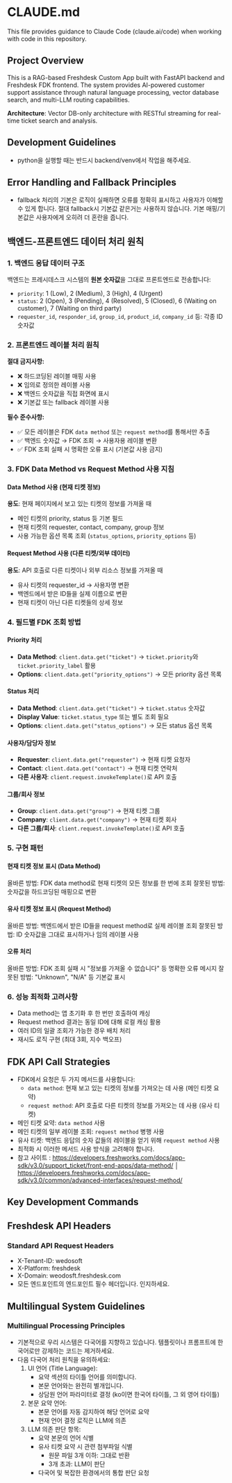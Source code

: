 # CLAUDE.md

This file provides guidance to Claude Code (claude.ai/code) when working with code in this repository.

## Project Overview

This is a RAG-based Freshdesk Custom App built with FastAPI backend and Freshdesk FDK frontend. The system provides AI-powered customer support assistance through natural language processing, vector database search, and multi-LLM routing capabilities.

**Architecture**: Vector DB-only architecture with RESTful streaming for real-time ticket search and analysis.

## Development Guidelines

- python을 실행할 때는 반드시 backend/venv에서 작업을 해주세요.

## Error Handling and Fallback Principles

- fallback 처리의 기본은 로직이 실패하면 오류를 정확히 표시하고 사용자가 이해할 수 있게 합니다. 절대 fallback시 기본값 같은거는 사용하지 않습니다. 기본 매핑/기본값은 사용자에게 오히려 더 혼란을 줍니다.

## 백엔드-프론트엔드 데이터 처리 원칙

### 1. 백엔드 응답 데이터 구조
백엔드는 프레시데스크 시스템의 **원본 숫자값**을 그대로 프론트엔드로 전송합니다:
- `priority`: 1 (Low), 2 (Medium), 3 (High), 4 (Urgent)
- `status`: 2 (Open), 3 (Pending), 4 (Resolved), 5 (Closed), 6 (Waiting on customer), 7 (Waiting on third party)
- `requester_id`, `responder_id`, `group_id`, `product_id`, `company_id` 등: 각종 ID 숫자값

### 2. 프론트엔드 레이블 처리 원칙
**절대 금지사항:**
- ❌ 하드코딩된 레이블 매핑 사용
- ❌ 임의로 정의한 레이블 사용  
- ❌ 백엔드 숫자값을 직접 화면에 표시
- ❌ 기본값 또는 fallback 레이블 사용

**필수 준수사항:**
- ✅ 모든 레이블은 FDK `data method` 또는 `request method`를 통해서만 추출
- ✅ 백엔드 숫자값 → FDK 조회 → 사용자용 레이블 변환
- ✅ FDK 조회 실패 시 명확한 오류 표시 (기본값 사용 금지)

### 3. FDK Data Method vs Request Method 사용 지침

#### Data Method 사용 (현재 티켓 정보)
**용도**: 현재 페이지에서 보고 있는 티켓의 정보를 가져올 때
- 메인 티켓의 priority, status 등 기본 필드
- 현재 티켓의 requester, contact, company, group 정보
- 사용 가능한 옵션 목록 조회 (`status_options`, `priority_options` 등)

#### Request Method 사용 (다른 티켓/외부 데이터)
**용도**: API 호출로 다른 티켓이나 외부 리소스 정보를 가져올 때
- 유사 티켓의 requester_id → 사용자명 변환
- 백엔드에서 받은 ID들을 실제 이름으로 변환
- 현재 티켓이 아닌 다른 티켓들의 상세 정보

### 4. 필드별 FDK 조회 방법

#### Priority 처리
- **Data Method**: `client.data.get("ticket")` → `ticket.priority`와 `ticket.priority_label` 활용
- **Options**: `client.data.get("priority_options")` → 모든 priority 옵션 목록

#### Status 처리  
- **Data Method**: `client.data.get("ticket")` → `ticket.status` 숫자값
- **Display Value**: `ticket.status_type` 또는 별도 조회 필요
- **Options**: `client.data.get("status_options")` → 모든 status 옵션 목록

#### 사용자/담당자 정보
- **Requester**: `client.data.get("requester")` → 현재 티켓 요청자
- **Contact**: `client.data.get("contact")` → 현재 티켓 연락처
- **다른 사용자**: `client.request.invokeTemplate()`로 API 호출

#### 그룹/회사 정보
- **Group**: `client.data.get("group")` → 현재 티켓 그룹
- **Company**: `client.data.get("company")` → 현재 티켓 회사
- **다른 그룹/회사**: `client.request.invokeTemplate()`로 API 호출

### 5. 구현 패턴

#### 현재 티켓 정보 표시 (Data Method)
올바른 방법: FDK data method로 현재 티켓의 모든 정보를 한 번에 조회
잘못된 방법: 숫자값을 하드코딩된 매핑으로 변환

#### 유사 티켓 정보 표시 (Request Method)
올바른 방법: 백엔드에서 받은 ID들을 request method로 실제 레이블 조회
잘못된 방법: ID 숫자값을 그대로 표시하거나 임의 레이블 사용

#### 오류 처리
올바른 방법: FDK 조회 실패 시 "정보를 가져올 수 없습니다" 등 명확한 오류 메시지
잘못된 방법: "Unknown", "N/A" 등 기본값 표시

### 6. 성능 최적화 고려사항
- Data method는 앱 초기화 후 한 번만 호출하여 캐싱
- Request method 결과는 동일 ID에 대해 로컬 캐싱 활용
- 여러 ID의 일괄 조회가 가능한 경우 배치 처리
- 재시도 로직 구현 (최대 3회, 지수 백오프)

## FDK API Call Strategies

- FDK에서 요청은 두 가지 메서드를 사용합니다:
  - `data method`: 현재 보고 있는 티켓의 정보를 가져오는 데 사용 (메인 티켓 요약)
  - `request method`: API 호출로 다른 티켓의 정보를 가져오는 데 사용 (유사 티켓)
- 메인 티켓 요약: `data method` 사용
- 메인 티켓의 일부 레이블 조회: `request method` 병행 사용
- 유사 티켓: 백엔드 응답의 숫자 값들의 레이블을 얻기 위해 `request method` 사용
- 최적화 시 이러한 메서드 사용 방식을 고려해야 합니다.
- 참고 사이트 : 
https://developers.freshworks.com/docs/app-sdk/v3.0/support_ticket/front-end-apps/data-method/                                      │
https://developers.freshworks.com/docs/app-sdk/v3.0/common/advanced-interfaces/request-method/  

## Key Development Commands

## Freshdesk API Headers

### Standard API Request Headers
- X-Tenant-ID: wedosoft
- X-Platform: freshdesk
- X-Domain: weodosft.freshdesk.com
- 모든 엔드포인트의 엔드포인트 필수 헤더입니다. 인지하세요.

## Multilingual System Guidelines

### Multilingual Processing Principles
- 기본적으로 우리 시스템은 다국어를 지향하고 있습니다. 템플릿이나 프롬프트에 한국어로만 강제하는 코드는 제거하세요.
- 다음 다국어 처리 원칙을 유의하세요:
  1. UI 언어 (Title Language):
     - 요약 섹션의 타이틀 언어를 의미합니다.
     - 본문 언어와는 완전히 별개입니다.
     - 상담원 언어 파라미터로 결정 (ko이면 한국어 타이틀, 그 외 영어 타이틀)
  2. 본문 요약 언어:
     - 본문 언어를 자동 감지하여 해당 언어로 요약
     - 현재 언어 결정 로직은 LLM에 의존
  3. LLM 의존 판단 항목:
     - 요약 본문의 언어 식별
     - 유사 티켓 요약 시 관련 첨부파일 식별
       * 원문 파일 3개 이하: 그대로 반환
       * 3개 초과: LLM이 판단
     - 다국어 및 복잡한 환경에서의 통합 판단 요청